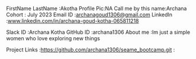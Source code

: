 FirstName LastName  :Akotha
Profile Pic:NA
Call me by this name:Archana
Cohort              : July 2023
Email ID            :archanagoud1306@gmail.com
LinkedIn            :www.linkedin.com/in/archana-goud-kotha-065811218

Slack ID            :Archana Kotha
GitHub ID           :archana1306
About me            :Im just a simple women who love exploring new things

Project Links       :https://github.com/archana1306/seame_bootcamp.git
                    :
